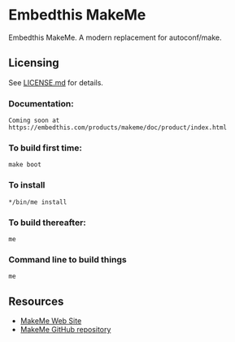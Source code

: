Embedthis MakeMe
===

Embedthis MakeMe. A modern replacement for autoconf/make.

Licensing
---
See [LICENSE.md](https://github.com/embedthis/makeme/blob/master/LICENSE.md) for details.

### Documentation:

    Coming soon at https://embedthis.com/products/makeme/doc/product/index.html

### To build first time:

    make boot

### To install

    */bin/me install

### To build thereafter: 

    me

### Command line to build things

    me

Resources
---
  - [MakeMe Web Site](https://embedthis.com/products/makeme/)
  - [MakeMe GitHub repository](https://github.com/embedthis/makeme)
